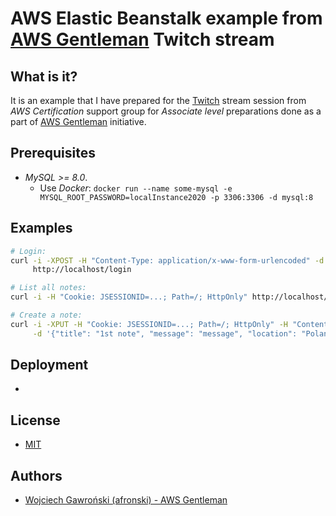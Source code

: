 # AWS Elastic Beanstalk example from [AWS Gentleman](https://awsgentleman.com/category/aws-cdk/) Twitch stream

## What is it?

It is an example that I have prepared for the [Twitch](https://twitch.tv/afronski) stream session from *AWS Certification* support group for *Associate level* preparations done as a part of [AWS Gentleman](https://awsgentleman.com) initiative.

## Prerequisites

- *MySQL >= 8.0*.
    - Use *Docker*: `docker run --name some-mysql -e MYSQL_ROOT_PASSWORD=localInstance2020 -p 3306:3306 -d mysql:8`

## Examples

```bash
# Login:
curl -i -XPOST -H "Content-Type: application/x-www-form-urlencoded" -d "username=admin@example.com&password=12345" \
     http://localhost/login

# List all notes:
curl -i -H "Cookie: JSESSIONID=...; Path=/; HttpOnly" http://localhost/notes

# Create a note:
curl -i -XPUT -H "Cookie: JSESSIONID=...; Path=/; HttpOnly" -H "Content-Type: application/json" \
     -d '{"title": "1st note", "message": "message", "location": "Poland"}' http://localhost/notes
```

## Deployment

- 

## License

- [MIT](LICENSE.md)

## Authors

- [Wojciech Gawroński (afronski) - AWS Gentleman](https://github.com/afronski)
